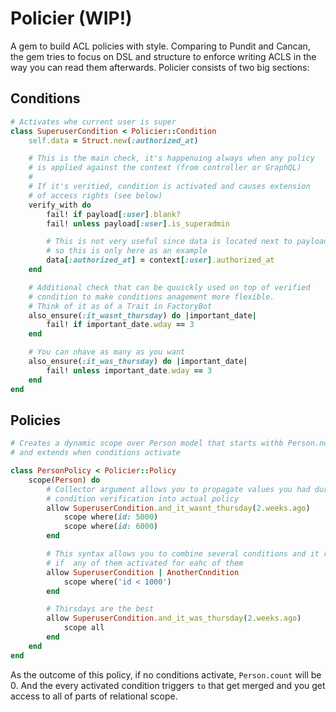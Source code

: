 # Policier (WIP!)

A gem to build ACL policies with style. Comparing to Pundit and Cancan, the gem tries to focus on DSL and structure to enforce writing ACLS in the way you can read them afterwards.
Policier consists of two big sections:

## Conditions

```ruby
# Activates whe current user is super
class SuperuserCondition < Policier::Condition
    self.data = Struct.new(:authorized_at)

    # This is the main check, it's happenuing always when any policy
    # is applied against the context (from controller or GraphQL)
    #
    # If it's veritied, condition is activated and causes extension
    # of access rights (see below)
    verify_with do
        fail! if payload[:user].blank?
        fail! unless payload[:user].is_superadmin

        # This is not very useful since data is located next to payload
        # so this is only here as an example
        data[:authorized_at] = context[:user].authorized_at
    end

    # Additional check that can be quuickly used on top of verified
    # condition to make conditions anagement more flexible.
    # Think of it as of a Trait in FactoryBot
    also_ensure(:it_wasnt_thursday) do |important_date|
        fail! if important_date.wday == 3
    end

    # You can nhave as many as you want
    also_ensure(:it_was_thursday) do |important_date|
        fail! unless important_date.wday == 3
    end
end
```

## Policies

```ruby
# Creates a dynamic scope over Person model that starts withb Person.none
# and extends when conditions activate

class PersonPolicy < Policier::Policy
    scope(Person) do
        # Collector argument allows you to propagate values you had during
        # condition verification into actual policy
        allow SuperuserCondition.and_it_wasnt_thursday(2.weeks.ago)
            scope where(id: 5000)
            scope where(id: 6000)
        end

        # This syntax allows you to combine several conditions and it runs
        # if  any of them activated for eahc of them
        allow SuperuserCondition | AnotherCnndition
            scope where('id < 1000')
        end

        # Thirsdays are the best
        allow SuperuserCondition.and_it_was_thursday(2.weeks.ago)
            scope all
        end
    end
end
```

As the outcome of this policy, if no conditions activate, `Person.count`
will be 0. And the every activated condition triggers `to` that get merged
and you get access to all of parts of relational scope.
